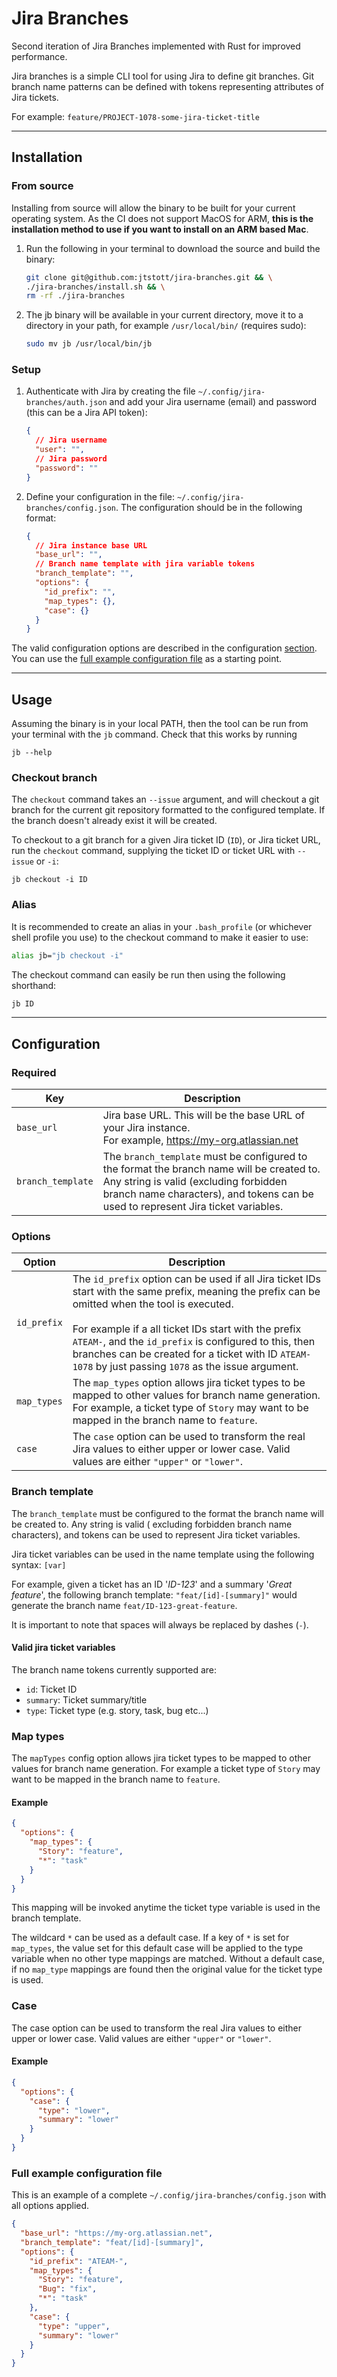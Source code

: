 # Jira Branches

Second iteration of Jira Branches implemented with Rust for improved performance.

Jira branches is a simple CLI tool for using Jira to define git branches. Git branch name patterns can be defined with
tokens representing attributes of Jira tickets.

For example: `feature/PROJECT-1078-some-jira-ticket-title`

---

## Installation

### From source

Installing from source will allow the binary to be built for your current operating system. As the CI does not support
MacOS for ARM, **this is the installation method to use if you want to install on an ARM based Mac**.

1. Run the following in your terminal to download the source and build the binary:
   ```bash
   git clone git@github.com:jtstott/jira-branches.git && \
   ./jira-branches/install.sh && \
   rm -rf ./jira-branches
   ```
2. The jb binary will be available in your current directory, move it to a directory in your path, for
   example `/usr/local/bin/` (requires sudo):
   ```bash
   sudo mv jb /usr/local/bin/jb
   ```

### Setup
1. Authenticate with Jira by creating the file `~/.config/jira-branches/auth.json` and add your Jira username (email) and
   password (this can be a Jira API token):
   ```json lines
   {
     // Jira username
     "user": "",
     // Jira password
     "password": ""
   }
   ```

2. Define your configuration in the file: `~/.config/jira-branches/config.json`. The configuration should be in the
   following format:
   ```json lines
   {
     // Jira instance base URL
     "base_url": "",
     // Branch name template with jira variable tokens
     "branch_template": "",
     "options": {
       "id_prefix": "",
       "map_types": {},
       "case": {}
     }
   }
   ```

The valid configuration options are described in the configuration [section](#configuration). You can use
the [full example configuration file](#full-example-configuration-file) as a starting point.

---

## Usage

Assuming the binary is in your local PATH, then the tool can be run from your terminal with the `jb` command.
Check that this works by running

```shell
jb --help
```

### Checkout branch

The `checkout` command takes an `--issue` argument, and will checkout a git branch for the current git repository
formatted to the configured template. If the branch doesn't already exist it will be created.

To checkout to a git branch for a given Jira ticket ID (`ID`), or Jira ticket URL, run the `checkout` command, supplying
the ticket ID or ticket URL
with `--issue` or `-i`:

```shell
jb checkout -i ID
```

### Alias

It is recommended to create an alias in your `.bash_profile` (or whichever shell profile you use) to the checkout
command to make it easier to use:

```bash
alias jb="jb checkout -i"
```

The checkout command can easily be run then using the following shorthand:

```bash
jb ID
```

---

## Configuration

### Required

| Key               | Description                                                                                                                                                                                                             |
|-------------------|-------------------------------------------------------------------------------------------------------------------------------------------------------------------------------------------------------------------------|
| `base_url`        | Jira base URL. This will be the base URL of your Jira instance.<br/>For example, https://my-org.atlassian.net                                                                                                           |
| `branch_template` | The `branch_template` must be configured to the format the branch name will be created to. Any string is valid (excluding forbidden branch name characters), and tokens can be used to represent Jira ticket variables. |

### Options

| Option      | Description                                                                                                                                                                                                                                                                                                                                                                          |
|-------------|--------------------------------------------------------------------------------------------------------------------------------------------------------------------------------------------------------------------------------------------------------------------------------------------------------------------------------------------------------------------------------------|
| `id_prefix` | The `id_prefix` option can be used if all Jira ticket IDs start with the same prefix, meaning the prefix can be omitted when the tool is executed.<br/><br/>For example if a all ticket IDs start with the prefix `ATEAM-`, and the `id_prefix` is configured to this, then branches can be created for a ticket with ID  `ATEAM-1078` by just passing `1078` as the issue argument. |
| `map_types` | The `map_types` option allows jira ticket types to be mapped to other values for branch name generation. For example, a ticket type of `Story` may want to be mapped in the branch name to `feature`.                                                                                                                                                                                |
| `case`      | The `case` option can be used to transform the real Jira values to either upper or lower case. Valid values are either `"upper"` or `"lower"`.                                                                                                                                                                                                                                       |

### Branch template

The `branch_template` must be configured to the format the branch name will be created to. Any string is valid (
excluding
forbidden branch name characters), and tokens can be used to represent Jira ticket variables.

Jira ticket variables can be used in the name template using the following syntax: `[var]`

For example, given a ticket has an ID '_ID-123_' and a summary '_Great feature_', the following branch
template: `"feat/[id]-[summary]"` would generate the branch name `feat/ID-123-great-feature`.

It is important to note that spaces will always be replaced by dashes (`-`).

#### Valid jira ticket variables

The branch name tokens currently supported are:

- `id`: Ticket ID
- `summary`: Ticket summary/title
- `type`: Ticket type (e.g. story, task, bug etc...)

### Map types

The `mapTypes` config option allows jira ticket types to be mapped to other values for branch name generation. For
example a ticket type of `Story` may want to be mapped in the branch name to `feature`.

#### Example

```json
{
  "options": {
    "map_types": {
      "Story": "feature",
      "*": "task"
    }
  }
}
```

This mapping will be invoked anytime the ticket type variable is used in the branch template.

The wildcard `*` can be used as a default case. If a key of `*` is set for `map_types`, the value set for this default
case will be applied to the type variable when no other type mappings are matched. Without a default case, if
no `map_type` mappings are found then the original value for the ticket type is used.

### Case

The case option can be used to transform the real Jira values to either upper or lower case. Valid values are
either `"upper"` or `"lower"`.

#### Example

```json
{
  "options": {
    "case": {
      "type": "lower",
      "summary": "lower"
    }
  }
}
```

### Full example configuration file

This is an example of a complete `~/.config/jira-branches/config.json` with all options applied.

```json
{
  "base_url": "https://my-org.atlassian.net",
  "branch_template": "feat/[id]-[summary]",
  "options": {
    "id_prefix": "ATEAM-",
    "map_types": {
      "Story": "feature",
      "Bug": "fix",
      "*": "task"
    },
    "case": {
      "type": "upper",
      "summary": "lower"
    }
  }
}
```
